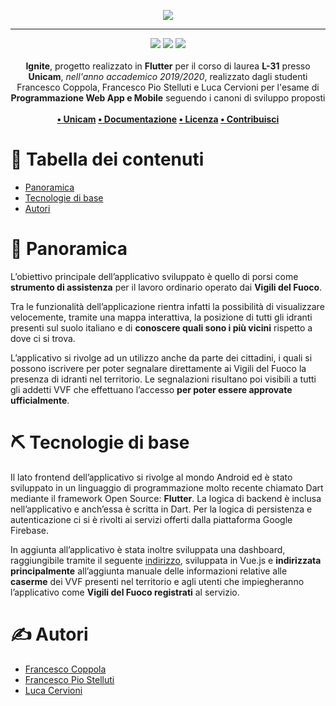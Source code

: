 <p align="center">
  <img src="https://i.imgur.com/qZ3VO0r.png" style="max-width: 43%">
</p>

---

<p align="center">
<img src="https://forthebadge.com/images/badges/built-with-love.svg"/>
<img src="https://forthebadge.com/images/badges/built-for-android.svg"/>
<img src="https://forthebadge.com/images/badges/cc-0.svg"/><br><br>
    <b>Ignite</b>, progetto realizzato in <b>Flutter</b> per il corso di laurea <b>L-31</b> presso <b>Unicam</b>, <i>nell'anno accademico 2019/2020</i>, realizzato dagli studenti Francesco Coppola, Francesco Pio Stelluti e Luca Cervioni per l'esame di <b>Programmazione Web App e Mobile</b> seguendo i canoni di sviluppo proposti
    <br><br><b>
<a href="https://www.unicam.it/">• Unicam</a>
<a href="https://francescocoppola.me">• Documentazione</a>
<a href="https://it.wikipedia.org/wiki/Licenza_MIT">• Licenza</a>
<a href="https://www.youtube.com/watch?v=dQw4w9WgXcQ">• Contribuisci</a>
</b></p>

# 📝 Tabella dei contenuti

- [Panoramica](#panoramica)
- [Tecnologie di base](#tecno)
- [Autori](#autori)

# 🧐 Panoramica <a name = "panoramica"></a>

L’obiettivo principale dell’applicativo sviluppato è quello di porsi come **strumento di assistenza** per il lavoro ordinario operato dai **Vigili del Fuoco**.

Tra le funzionalità dell’applicazione rientra infatti la possibilità di visualizzare velocemente, tramite una mappa interattiva, la posizione di tutti gli idranti presenti sul suolo italiano e di **conoscere quali sono i più vicini** rispetto a dove ci si trova.

L’applicativo si rivolge ad un utilizzo anche da parte dei cittadini, i quali si possono iscrivere per poter segnalare direttamente ai Vigili del Fuoco la presenza di idranti nel territorio. Le segnalazioni risultano poi visibili a tutti gli addetti VVF che effettuano l’accesso **per poter essere approvate ufficialmente**.

# ⛏️ Tecnologie di base <a name = "tecno"></a>

Il lato frontend dell’applicativo si rivolge al mondo Android ed è stato sviluppato in un linguaggio di programmazione molto recente chiamato Dart mediante il framework Open Source: **Flutter**. La logica di backend è inclusa nell’applicativo e anch’essa è scritta in Dart. Per la logica di persistenza e autenticazione ci si è rivolti ai servizi offerti dalla piattaforma Google Firebase.

In aggiunta all’applicativo è stata inoltre sviluppata una dashboard, raggiungibile tramite il seguente [indirizzo](https://ignitedashboard.netlify.com/), sviluppata in Vue.js e **indirizzata principalmente** all’aggiunta manuale delle informazioni relative alle **caserme** dei VVF presenti nel territorio e agli utenti che impiegheranno l’applicativo come **Vigili del Fuoco registrati** al servizio.

# ✍️ Autori <a name = "autori"></a>

- [Francesco Coppola](https://github.com/azzeccagarbugli)
- [Francesco Pio Stelluti](https://github.com/FrancisFire)
- [Luca Cervioni](https://github.com/lucacervo98)
